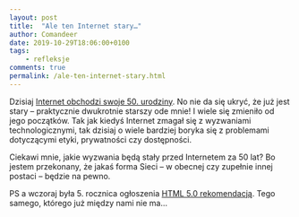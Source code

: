 ```yaml
---
layout: post
title:  "Ale ten Internet stary…"
author: Comandeer
date: 2019-10-29T18:06:00+0100
tags: 
    - refleksje
comments: true
permalink: /ale-ten-internet-stary.html
---
```


Dzisiaj [Internet obchodzi swoje 50. urodziny](https://twitter.com/timberners_lee/status/1189128206466637824). No nie da się ukryć, że już jest stary – praktycznie dwukrotnie starszy ode mnie! I wiele się zmieniło od jego początków. Tak jak kiedyś Internet zmagał się z wyzwaniami technologicznymi, tak dzisiaj o wiele bardziej boryka się z problemami dotyczącymi etyki, prywatności czy dostępności.

Ciekawi mnie, jakie wyzwania będą stały przed Internetem za 50 lat? Bo jestem przekonany, że jakaś forma Sieci – w obecnej czy zupełnie innej postaci – będzie na pewno.

PS a wczoraj była 5. rocznica ogłoszenia [HTML 5.0 rekomendacją](https://www.w3.org/TR/html50/). Tego samego, którego już między nami nie ma…
